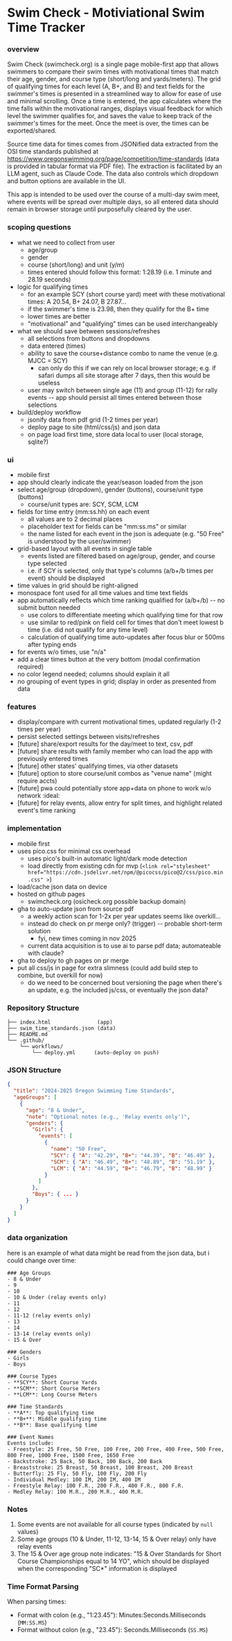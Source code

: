 # Swim Check - Motiviational Swim Time Tracker


### overview
Swim Check (swimcheck.org) is a single page mobile-first app that allows swimmers to compare their swim times with motivational times that match their age, gender, and course type (short/long and yards/meters). The grid of qualifying times for each level (A, B+, and B) and text fields for the swimmer's times is presented in a streamlined way to allow for ease of use and minimal scrolling. Once a time is entered, the app calculates where the time falls within the motivational ranges, displays visual feedback for which level the swimmer qualifies for, and saves the value to keep track of the swimmer's times for the meet. Once the meet is over, the times can be exported/shared.

Source time data for times comes from JSONified data extracted from the OSI time standards published at https://www.oregonswimming.org/page/competition/time-standards (data is provided in tabular format via PDF file). The extraction is facilitated by an LLM agent, such as Claude Code. The data also controls which dropdown and button options are available in the UI.

This app is intended to be used over the course of a multi-day swim meet, where events will be spread over multiple days, so all entered data should remain in browser storage until purposefully cleared by the user.

### scoping questions
- what we need to collect from user
	- age/group
	- gender
	- course (short/long) and unit (y/m)
	- times entered should follow this format: 1:28.19 (i.e. 1 minute and 28.19 seconds)
- logic for qualifying times
	- for an example SCY (short course yard) meet with these motivational times: A 20.54, B+ 24.07, B 27.87...
	- if the swimmer's time is 23.98, then they qualify for the B+ time
	- lower times are better
	- "motivational" and "qualifying" times can be used interchangeably
- what we should save between sessions/refreshes
	- all selections from buttons and dropdowns
	- data entered (times)
	- ability to save the course+distance combo to name the venue (e.g. MJCC = SCY)
		- can only do this if we can rely on local browser storage; e.g. if safari dumps all site storage after 7 days, then this would be useless
	- user may switch between single age (11) and group (11-12) for rally events -- app should persist all times entered between those selections
- build/deploy workflow
	- jsonify data from pdf grid (1-2 times per year)
	- deploy page to site (html/css/js) and json data
	- on page load first time, store data local to user (local storage, sqlite?)

### ui
- mobile first
- app should clearly indicate the year/season loaded from the json
- select age/group (dropdown), gender (buttons), course/unit type (buttons)
	- course/unit types are: SCY, SCM, LCM
- fields for time entry (mm:ss.hh) on each event
	- all values are to 2 decimal places
	- placeholder text for fields can be "mm:ss.ms" or similar
	- the name listed for each event in the json is adequate (e.g. "50 Free" is understood by the user/swimmer)
- grid-based layout with all events in single table
	- events listed are filtered based on age/group, gender, and course type selected
	- i.e. if SCY is selected, only that type's columns (a/b+/b times per event) should be displayed
- time values in grid should be right-aligned
- monospace font used for all time values and time text fields
- app automatically reflects which time ranking qualified for (a/b+/b) -- no submit button needed
	- use colors to differentiate meeting which qualifying time for that row
	- use similar to red/pink on field cell for times that don't meet lowest b time (i.e. did not qualify for any time level)
	- calculation of qualifying time auto-updates after focus blur or 500ms after typing ends
- for events w/o times, use "n/a"
- add a clear times button at the very bottom (modal confirmation required)
- no color legend needed; columns should explain it all
- no grouping of event types in grid; display in order as presented from data

### features
- display/compare with current motivational times, updated regularly (1-2 times per year)
- persist selected settings between visits/refreshes
- [future] share/export results for the day/meet to text, csv, pdf
- [future] share results with family member who can load the app with previously entered times
- [future] other states' qualifying times, via other datasets
- [future] option to store course/unit combos as "venue name" (might require accts)
- [future] pwa could potentially store app+data on phone to work w/o network :ideal:
- [future] for relay events, allow entry for split times, and highlight related event's time ranking

### implementation
- mobile first
- uses pico.css for minimal css overhead
	- uses pico's built-in automatic light/dark mode detection
	- load directly from existing cdn for mvp (`<link rel="stylesheet" href="https://cdn.jsdelivr.net/npm/@picocss/pico@2/css/pico.min.css" >`)
- load/cache json data on device
- hosted on github pages
	- swimcheck.org (osicheck.org possible backup domain)
- gha to auto-update json from source pdf
	- a weekly action scan for 1-2x per year updates seems like overkill...
	- instead do check on pr merge only? (trigger) -- probable short-term solution
		- fyi, new times coming in nov 2025
	- current data acquisition is to use ai to parse pdf data; automateable with claude?
- gha to deploy to gh pages on pr merge
- put all css/js in page for extra slimness (could add build step to combine, but overkill for now)
	- do we need to be concerned bout versioning the page when there's an update, e.g. the included js/css, or eventually the json data?

### Repository Structure
```
├── index.html               (app)
├── swim_time_standards.json (data)
├── README.md
└── .github/
    └── workflows/
        └── deploy.yml      (auto-deploy on push)
```

### JSON Structure
```json
{
  "title": "2024-2025 Oregon Swimming Time Standards",
  "ageGroups": [
    {
      "age": "8 & Under",
      "note": "Optional notes (e.g., 'Relay events only')",
      "genders": {
        "Girls": {
          "events": [
            {
              "name": "50 Free",
              "SCY": { "A": "42.29", "B+": "44.39", "B": "46.49" },
              "SCM": { "A": "46.49", "B+": "48.89", "B": "51.19" },
              "LCM": { "A": "44.59", "B+": "46.79", "B": "48.99" }
            }
          ]
        },
        "Boys": { ... }
      }
    }
  ]
}
```

### data organization
here is an example of what data might be read from the json data, but i could change over time:
```
### Age Groups
- 8 & Under
- 9
- 10
- 10 & Under (relay events only)
- 11
- 12
- 11-12 (relay events only)
- 13
- 14
- 13-14 (relay events only)
- 15 & Over

### Genders
- Girls
- Boys

### Course Types
- **SCY**: Short Course Yards
- **SCM**: Short Course Meters
- **LCM**: Long Course Meters

### Time Standards
- **A**: Top qualifying time
- **B+**: Middle qualifying time
- **B**: Base qualifying time

### Event Names
Events include:
- Freestyle: 25 Free, 50 Free, 100 Free, 200 Free, 400 Free, 500 Free, 800 Free, 1000 Free, 1500 Free, 1650 Free
- Backstroke: 25 Back, 50 Back, 100 Back, 200 Back
- Breaststroke: 25 Breast, 50 Breast, 100 Breast, 200 Breast
- Butterfly: 25 Fly, 50 Fly, 100 Fly, 200 Fly
- Individual Medley: 100 IM, 200 IM, 400 IM
- Freestyle Relay: 100 F.R., 200 F.R., 400 F.R., 800 F.R.
- Medley Relay: 100 M.R., 200 M.R., 400 M.R.
```

### Notes
1. Some events are not available for all course types (indicated by `null` values)
2. Some age groups (10 & Under, 11-12, 13-14, 15 & Over relay) only have relay events
3. The 15 & Over age group note indicates: "15 & Over Standards for Short Course Championships equal to 14 YO", which should be displayed when the corresponding "SC*" information is displayed

### Time Format Parsing
When parsing times:
- Format with colon (e.g., "1:23.45"): Minutes:Seconds.Milliseconds (`MM:SS.MS`)
- Format without colon (e.g., "23.45"): Seconds.Milliseconds (`SS.MS`)
